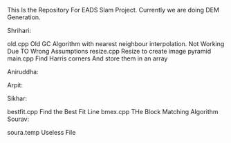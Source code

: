 This Is the Repository For EADS Slam Project.
Currently we are doing DEM Generation.

Shrihari:

  old.cpp
      Old GC Algorithm with nearest neighbour interpolation.
      Not Working Due TO Wrong Assumptions
  resize.cpp
      Resize to create image pyramid
  main.cpp
      Find Harris corners And store them in an array
  
Aniruddha:

Arpit:

Sikhar:

  bestfit.cpp 
      Find the Best Fit Line
  bmex.cpp 
      THe Block Matching Algorithm
Sourav:
  
  soura.temp
      Useless File